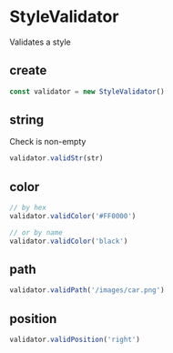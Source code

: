 # StyleValidator

Validates a style

## create

```ts
const validator = new StyleValidator()
```

## string

Check is non-empty

```ts
validator.validStr(str)
```
  
## color

```ts
// by hex
validator.validColor('#FF0000')

// or by name
validator.validColor('black')
```

## path

```ts
validator.validPath('/images/car.png')
```

## position

```ts
validator.validPosition('right')
```
